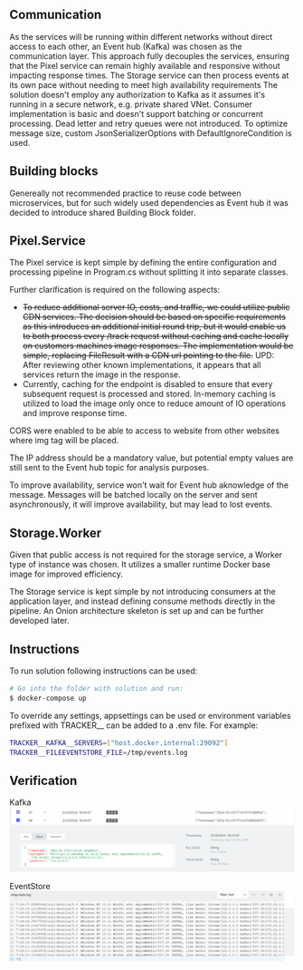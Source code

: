 ## Communication

As the services will be running within different networks without direct access to each other, an Event hub (Kafka) was chosen as the communication layer. This approach fully decouples the services, ensuring that the Pixel service can remain highly available and responsive without impacting response times. The Storage service can then process events at its own pace without needing to meet high availability requirements
The solution doesn't employ any authorization to Kafka as it assumes it's running in a secure network, e.g. private shared VNet. Consumer implementation is basic and doesn't support batching or concurrent processing. Dead letter and retry queues were not introduced. To optimize message size, custom JsonSerializerOptions with DefaultIgnoreCondition is used.

## Building blocks

Genereally not recommended practice to reuse code between microservices, but for such widely used dependencies as Event hub it was decided to introduce shared Building Block folder.

## Pixel.Service

The Pixel service is kept simple by defining the entire configuration and processing pipeline in Program.cs without splitting it into separate classes. 

Further clarification is required on the following aspects:
- ~~To reduce additional server IO, costs, and traffic, we could utilize public CDN services. The decision should be based on specific requirements as this introduces an additional initial round trip, but it would enable us to both process every /track request without caching and cache locally on customers machines image responses.
The implementation would be simple, replacing FileResult with a CDN url pointing to the file.~~ UPD: After reviewing other known implementations, it appears that all services return the image in the response.
- Currently, caching for the endpoint is disabled to ensure that every subsequent request is processed and stored. In-memory caching is utilized to load the image only once to reduce amount of IO operations and improve response time.

CORS were enabled to be able to access to website from other websites where img tag will be placed.

The IP address should be a mandatory value, but potential empty values are still sent to the Event hub topic for analysis purposes.

To improve availability, service won't wait for Event hub aknowledge of the message. Messages will be batched locally on the server and sent asynchronously, it will improve availability, but may lead to lost events.

## Storage.Worker

Given that public access is not required for the storage service, a Worker type of instance was chosen. It utilizes a smaller runtime Docker base image for improved efficiency.

The Storage service is kept simple by not introducing consumers at the application layer, and instead defining consume methods directly in the pipeline. An Onion architecture skeleton is set up and can be further developed later.

## Instructions

To run solution following instructions can be used:

```bash
# Go into the folder with solution and run:
$ docker-compose up
```

To override any settings, appsettings can be used or environment variables prefixed with TRACKER__ can be added to a .env file. For example:

```bash
TRACKER__KAFKA__SERVERS=["host.docker.internal:29092"]
TRACKER__FILEEVENTSTORE_FILE=/tmp/events.log
```

## Verification

Kafka
![Alt text for screenshot 1](/docs/Kafka.png)

EventStore
![Alt text for screenshot 2](/docs/EventStore.png)